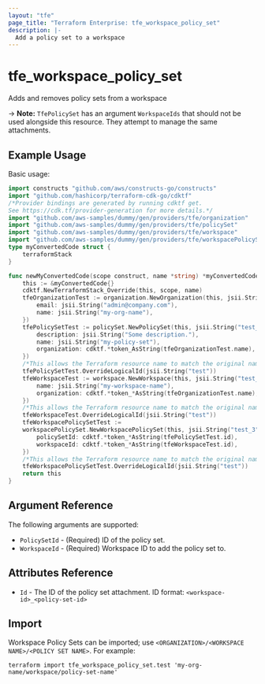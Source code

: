 ```yaml
---
layout: "tfe"
page_title: "Terraform Enterprise: tfe_workspace_policy_set"
description: |-
  Add a policy set to a workspace
---
```


# tfe_workspace_policy_set

Adds and removes policy sets from a workspace

-> **Note:** `TfePolicySet` has an argument `WorkspaceIds` that should not be used alongside this resource. They attempt to manage the same attachments.

## Example Usage

Basic usage:

```go
import constructs "github.com/aws/constructs-go/constructs"
import "github.com/hashicorp/terraform-cdk-go/cdktf"
/*Provider bindings are generated by running cdktf get.
See https://cdk.tf/provider-generation for more details.*/
import "github.com/aws-samples/dummy/gen/providers/tfe/organization"
import "github.com/aws-samples/dummy/gen/providers/tfe/policySet"
import "github.com/aws-samples/dummy/gen/providers/tfe/workspace"
import "github.com/aws-samples/dummy/gen/providers/tfe/workspacePolicySet"
type myConvertedCode struct {
	terraformStack
}

func newMyConvertedCode(scope construct, name *string) *myConvertedCode {
	this := &myConvertedCode{}
	cdktf.NewTerraformStack_Override(this, scope, name)
	tfeOrganizationTest := organization.NewOrganization(this, jsii.String("test"), &organizationConfig{
		email: jsii.String("admin@company.com"),
		name: jsii.String("my-org-name"),
	})
	tfePolicySetTest := policySet.NewPolicySet(this, jsii.String("test_1"), &policySetConfig{
		description: jsii.String("Some description."),
		name: jsii.String("my-policy-set"),
		organization: cdktf.*token_AsString(tfeOrganizationTest.name),
	})
	/*This allows the Terraform resource name to match the original name. You can remove the call if you don't need them to match.*/
	tfePolicySetTest.OverrideLogicalId(jsii.String("test"))
	tfeWorkspaceTest := workspace.NewWorkspace(this, jsii.String("test_2"), &workspaceConfig{
		name: jsii.String("my-workspace-name"),
		organization: cdktf.*token_*AsString(tfeOrganizationTest.name),
	})
	/*This allows the Terraform resource name to match the original name. You can remove the call if you don't need them to match.*/
	tfeWorkspaceTest.OverrideLogicalId(jsii.String("test"))
	tfeWorkspacePolicySetTest :=
	workspacePolicySet.NewWorkspacePolicySet(this, jsii.String("test_3"), &workspacePolicySetConfig{
		policySetId: cdktf.*token_*AsString(tfePolicySetTest.id),
		workspaceId: cdktf.*token_*AsString(tfeWorkspaceTest.id),
	})
	/*This allows the Terraform resource name to match the original name. You can remove the call if you don't need them to match.*/
	tfeWorkspacePolicySetTest.OverrideLogicalId(jsii.String("test"))
	return this
}
```

## Argument Reference

The following arguments are supported:

* `PolicySetId` - (Required) ID of the policy set.
* `WorkspaceId` - (Required) Workspace ID to add the policy set to.

## Attributes Reference

* `Id` - The ID of the policy set attachment. ID format: `<workspace-id>_<policy-set-id>`

## Import

Workspace Policy Sets can be imported; use `<ORGANIZATION>/<WORKSPACE NAME>/<POLICY SET NAME>`. For example:

```shell
terraform import tfe_workspace_policy_set.test 'my-org-name/workspace/policy-set-name'
```

<!-- cache-key: cdktf-0.17.0-pre.15 input-063704782b0ed470f47929ea2ae102aff05366cceeb62a7760562407d4442e44 -->